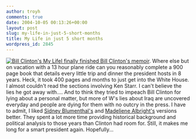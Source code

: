 ```yaml
---
author: troyh
comments: true
date: 2004-10-05 00:13:26+00:00
layout: post
slug: my-life-in-just-5-short-months
title: My Life in just 5 short months
wordpress_id: 2845
---
```


[![Bill Clinton's My Life](http://troyandgay.com/pix/clintonmylife.jpg)I finally finished Bill Clinton's memoir](http://www.amazon.com/exec/obidos/ASIN/0375414576/recipezaar-20).  Where else but on vacation with a 13 hour plane ride can you reasonably complete a 900 page book that details every little trip and dinner the president hosts in 8 years.  Heck, it took 400 pages and months to just get into the White House.  I almost couldn't read the sections involving Ken Starr.  I can't believe the lies he got away with....  And to think they tried to impeach Bill Clinton for lying about a personal matter, but more of W's lies about Iraq are uncovered everyday and people are dying for them with no outcry in the press.
I have to admit, I liked [Sidney Blumenthal's](http://troyandgay.com/index.php?p=2237) and [Madeliene Albright's](http://troyandgay.com/index.php?p=2530) versions better.  They spent a lot more time providing historical background and political analysis to those years than Clinton had room for.  Still, it makes me long for a smart president again.  Hopefully...
